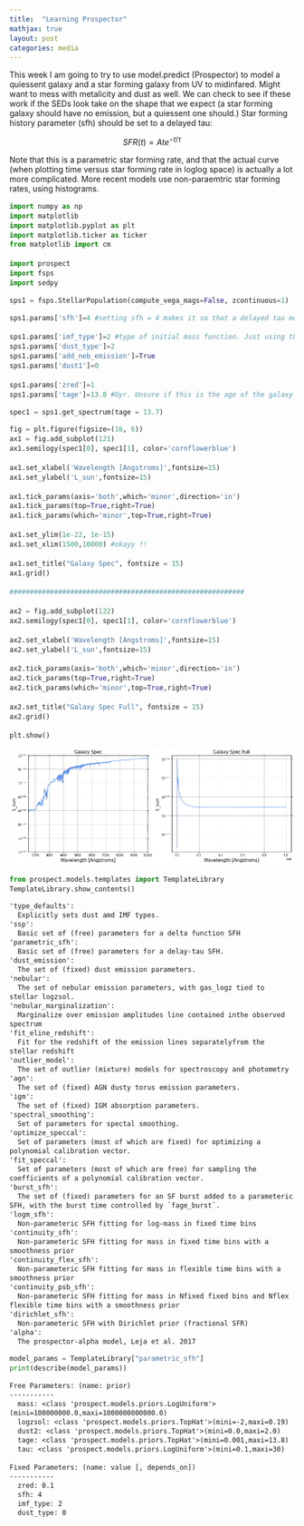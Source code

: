 ```yaml
---
title:  "Learning Prospector"
mathjax: true
layout: post
categories: media
---
```


This week I am going to try to use model.predict (Prospector) to model a quiessent galaxy and a star forming galaxy from UV to midinfared. Might want to mess with metalicity and dust as well. We can check to see if these work if the SEDs look take on the shape that we expect (a star forming galaxy should have no emission, but a quiessent one should.) Star forming history parameter (sfh) should be set to a delayed tau:

$$
  SFR(t) = Ate^{-t/\tau}
$$

Note that this is a parametric star forming rate, and that the actual curve (when plotting time versus star forming rate in loglog space) is actually a lot more complicated. More recent models use non-paraemtric star forming rates, using histograms. 


```python
import numpy as np
import matplotlib
import matplotlib.pyplot as plt 
import matplotlib.ticker as ticker
from matplotlib import cm

import prospect
import fsps
import sedpy
```


```python
sps1 = fsps.StellarPopulation(compute_vega_mags=False, zcontinuous=1)
```


```python
sps1.params['sfh']=4 #setting sfh = 4 makes it so that a delayed tau model is used

sps1.params['imf_type']=2 #type of initial mass function. Just using the default.  
sps1.params['dust_type']=2
sps1.params['add_neb_emission']=True
sps1.params['dust1']=0

sps1.params['zred']=1
sps1.params['tage']=13.8 #Gyr. Unsure if this is the age of the galaxy though, or the universe
```


```python
spec1 = sps1.get_spectrum(tage = 13.7)
```


```python
fig = plt.figure(figsize=(16, 6))
ax1 = fig.add_subplot(121)
ax1.semilogy(spec1[0], spec1[1], color='cornflowerblue')

ax1.set_xlabel('Wavelength [Angstroms]',fontsize=15)
ax1.set_ylabel('L_sun',fontsize=15)

ax1.tick_params(axis='both',which='minor',direction='in')
ax1.tick_params(top=True,right=True)
ax1.tick_params(which='minor',top=True,right=True)

ax1.set_ylim(1e-22, 1e-15)
ax1.set_xlim(1500,10000) #okayy !!

ax1.set_title("Galaxy Spec", fontsize = 15)
ax1.grid()

##########################################################

ax2 = fig.add_subplot(122)
ax2.semilogy(spec1[0], spec1[1], color='cornflowerblue')

ax2.set_xlabel('Wavelength [Angstroms]',fontsize=15)
ax2.set_ylabel('L_sun',fontsize=15)

ax2.tick_params(axis='both',which='minor',direction='in')
ax2.tick_params(top=True,right=True)
ax2.tick_params(which='minor',top=True,right=True)

ax2.set_title("Galaxy Spec Full", fontsize = 15)
ax2.grid()

plt.show()
```


    
![png](/_posts/output_5_0.png)
    



```python
from prospect.models.templates import TemplateLibrary
TemplateLibrary.show_contents()
```

    'type_defaults':
      Explicitly sets dust amd IMF types.
    'ssp':
      Basic set of (free) parameters for a delta function SFH
    'parametric_sfh':
      Basic set of (free) parameters for a delay-tau SFH.
    'dust_emission':
      The set of (fixed) dust emission parameters.
    'nebular':
      The set of nebular emission parameters, with gas_logz tied to stellar logzsol.
    'nebular_marginalization':
      Marginalize over emission amplitudes line contained inthe observed spectrum
    'fit_eline_redshift':
      Fit for the redshift of the emission lines separatelyfrom the stellar redshift
    'outlier_model':
      The set of outlier (mixture) models for spectroscopy and photometry
    'agn':
      The set of (fixed) AGN dusty torus emission parameters.
    'igm':
      The set of (fixed) IGM absorption parameters.
    'spectral_smoothing':
      Set of parameters for spectal smoothing.
    'optimize_speccal':
      Set of parameters (most of which are fixed) for optimizing a polynomial calibration vector.
    'fit_speccal':
      Set of parameters (most of which are free) for sampling the coefficients of a polynomial calibration vector.
    'burst_sfh':
      The set of (fixed) parameters for an SF burst added to a parameteric SFH, with the burst time controlled by `fage_burst`.
    'logm_sfh':
      Non-parameteric SFH fitting for log-mass in fixed time bins
    'continuity_sfh':
      Non-parameteric SFH fitting for mass in fixed time bins with a smoothness prior
    'continuity_flex_sfh':
      Non-parameteric SFH fitting for mass in flexible time bins with a smoothness prior
    'continuity_psb_sfh':
      Non-parameteric SFH fitting for mass in Nfixed fixed bins and Nflex flexible time bins with a smoothness prior
    'dirichlet_sfh':
      Non-parameteric SFH with Dirichlet prior (fractional SFR)
    'alpha':
      The prospector-alpha model, Leja et al. 2017



```python
model_params = TemplateLibrary["parametric_sfh"]
print(describe(model_params))
```

    Free Parameters: (name: prior) 
    -----------
      mass: <class 'prospect.models.priors.LogUniform'>(mini=100000000.0,maxi=1000000000000.0)
      logzsol: <class 'prospect.models.priors.TopHat'>(mini=-2,maxi=0.19)
      dust2: <class 'prospect.models.priors.TopHat'>(mini=0.0,maxi=2.0)
      tage: <class 'prospect.models.priors.TopHat'>(mini=0.001,maxi=13.8)
      tau: <class 'prospect.models.priors.LogUniform'>(mini=0.1,maxi=30)
    
    Fixed Parameters: (name: value [, depends_on]) 
    -----------
      zred: 0.1 
      sfh: 4 
      imf_type: 2 
      dust_type: 0 



```python

```
